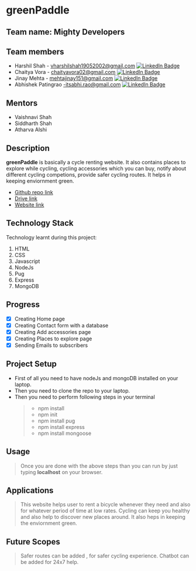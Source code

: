 # greenPaddle
## Team name: Mighty Developers
## Team members
* Harshil Shah - vharshilshah19052002@gmail.com [![LinkedIn Badge](https://img.shields.io/badge/LinkedIn-Profile-informational?style=flat&logo=linkedin&logoColor=white&color=0D76A8)](https://www.linkedin.com/in/harshil-shah-6776a221b)
* Chaitya Vora - chaityavora02@gmail.com [![LinkedIn Badge](https://img.shields.io/badge/LinkedIn-Profile-informational?style=flat&logo=linkedin&logoColor=white&color=0D76A8)](https://www.linkedin.com/in/chaitya-vora-90693b202)
* Jinay Mehta - mehtajinay151@gmail.com [![LinkedIn Badge](https://img.shields.io/badge/LinkedIn-Profile-informational?style=flat&logo=linkedin&logoColor=white&color=0D76A8)](https://www.linkedin.com/in/jinay-mehta-584590216)
*  Abhishek Patingrao -itsabhi.rao@gmail.com [![LinkedIn Badge](https://img.shields.io/badge/LinkedIn-Profile-informational?style=flat&logo=linkedin&logoColor=white&color=0D76A8)](https://www.linkedin.com/in/abhishekpatingrao/)

## Mentors
* Vaishnavi Shah
* Siddharth Shah
* Atharva Alshi
## Description
**greenPaddle** is basically a cycle renting website. It also contains places to explore while cycling, cycling accessories which you can buy, notify about different cycling competions, provide safer cycling routes. It helps in keeping enviornment green.
* [Github repo link](https://github.com/harshilshah99/greenPaddle.git)
* [Drive link](https://drive.google.com/drive/folders/1K0E1go9V3sBLNMMyghJflSrspOY1ZSlf?usp=sharing)
* [Website link](https://reverent-yalow-4ee88e.netlify.app)

## Technology Stack
Technology learnt during this project:
1. HTML
2. CSS
3. Javascript
4. NodeJs
5. Pug
6. Express
7. MongoDB
## Progress
- [x] Creating Home page
- [x] Creating Contact form with a database
- [x] Creating Add accessories page
- [x] Creating Places to explore page
- [x] Sending Emails to subscribers
## Project Setup
* First of all you need to have nodeJs and mongoDB installed on your laptop.
* Then you need to clone the repo to your laptop.
* Then you need to perform following steps in your terminal
  > * npm install
  > * npm init
  > * npm install pug
  > * npm install express
  > * npm install mongoose
## Usage 
  > Once you are done with the above steps than you can run by just typing **localhost** on your browser.
## Applications 
  > This website helps user to rent a bicycle whenever they need and also for whatever period of time at low rates. Cycling can keep you healthy and also help to discover new places around. It also heps in keeping the enviornment green.
## Future Scopes 
  > Safer routes can be added , for safer cycling experience. Chatbot can be added for 24x7 help.

